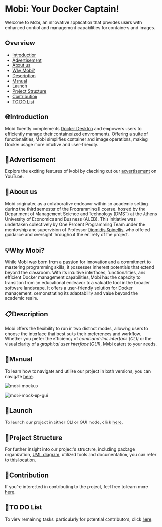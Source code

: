 # Mobi: Your Docker Captain!

Welcome to Mobi, an innovative application that provides users with enhanced control and management capabilities for containers and images.

## Overview 
- [Introduction](#introduction)
- [Advertisement](#advertisement)
- [About us](#about-us)
- [Why Mobi?](#why-mobi)
- [Description](#description)
- [Manual](#manual)
- [Launch](#launch)
- [Project Structure](#project-structure)
- [Contribution](#contribution)
- [TO DO List](#to-do-list)

    

## 🌐Introduction
Mobi fluently complements [Docker Desktop](https://www.docker.com/products/docker-desktop/) and empowers users to efficiently manage their containerized environments. Offering a suite of functionalities, Mobi simplifies container and image operations, making Docker usage more intuitive and user-friendly.

## 📢Advertisement
Explore the exciting features of Mobi by checking out our [advertisement](https://youtu.be/-OI_dHsb_To?si=HOEfthMy-dexYsC7) on YouTube.


## 📌About us
Mobi originated as a collaborative endeavor within an academic setting during the third semester of the Programming II course, hosted by the Department of Management Science and Technology (DMST) at the Athens University of Economics and Business (AUEB). This initiative was undertaken collectively by One Percent Programming Team under the mentorship and supervision of Professor [Diomidis Spinellis](https://github.com/dspinellis), who offered guidance and oversight throughout the entirety of the project.

## 💡Why Mobi?
While Mobi was born from a passion for innovation and a commitment to mastering programming skills, it possesses inherent potentials that extend beyond the classroom. With its intuitive interfaces, functionalities, and efficient Docker management capabilities, Mobi has the capacity to transition from an educational endeavor to a valuable tool in the broader software landscape.
It offers a user-friendly solution for Docker management, demonstrating its adaptability and value beyond the academic realm.


## 📋Description
Mobi offers the flexibility to run in two distinct modes, allowing users to choose the interface that best suits their preferences and workflow. Whether you prefer the efficiency of _command-line interface (CLI)_ or the visual clarity of a _graphical user interface (GUI)_, Mobi caters to your needs.

## 📘Manual
To learn how to navigate and utilize our project in both versions, you can navigate [here](docs/manual.md).

![mobi-mockup](https://github.com/OnePercent-ProgrammingTeam/Mobi/assets/147170967/8b3fa7f1-e72f-4f03-aa5e-cd9a25a5b521)


![mobi-mock-up-gui](https://github.com/OnePercent-ProgrammingTeam/Mobi/assets/147170967/084ae74c-e5ca-4918-8d2d-bbbe4e4472ee)

## 🚀Launch
To launch our project in either CLI or GUI mode, click [here](docs/launch.md).

## 🔗Project Structure
For further insight into our project's structure, including package organization, [UML diagram](docs/UML.png), utilized tools and documentation, you can refer to [this location](docs/project_structure.md).

## 🤝Contribution
If you're interested in contributing to the project, feel free to learn more [here](docs/contribution.md).


## 🚩TO DO List
To view remaining tasks, particularly for potential contributors, click [here](docs/todo_list.md).

